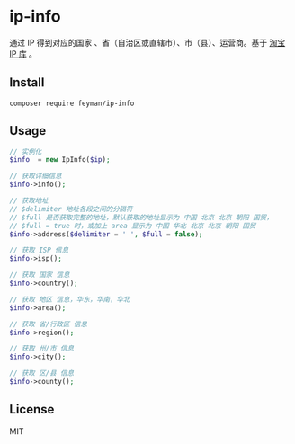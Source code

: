 # ip-info
通过 IP 得到对应的国家 、省（自治区或直辖市）、市（县）、运营商。基于 [淘宝 IP 库](http://ip.taobao.com/instructions.php) 。
## Install
```shell
composer require feyman/ip-info
```
## Usage
```php
// 实例化
$info  = new IpInfo($ip);

// 获取详细信息
$info->info();

// 获取地址
// $delimiter 地址各段之间的分隔符
// $full 是否获取完整的地址，默认获取的地址显示为 中国 北京 北京 朝阳 国贸，
// $full = true 时，或加上 area 显示为 中国 华北 北京 北京 朝阳 国贸
$info->address($delimiter = ' ', $full = false);

// 获取 ISP 信息
$info->isp();

// 获取 国家 信息
$info->country();

// 获取 地区 信息，华东，华南，华北
$info->area();

// 获取 省/行政区 信息
$info->region();

// 获取 州/市 信息
$info->city();

// 获取 区/县 信息
$info->county();
```
## License
MIT
